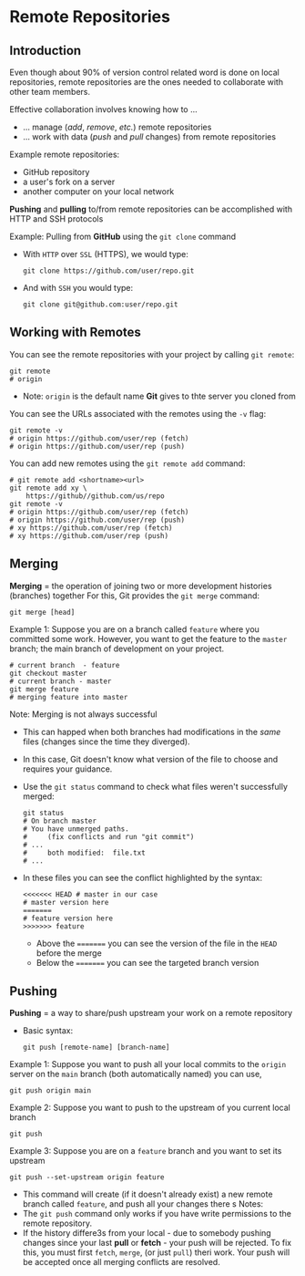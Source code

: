 # Remote Repositories
## Introduction
Even though about 90% of version control related word is done on local repositories, remote repositories are the ones needed to collaborate with other team members.

Effective collaboration involves knowing how to ...
- ... manage (*add*, *remove*, *etc.*) remote repositories
- ... work with data (*push* and *pull* changes) from remote repositories

Example remote repositories:
- GitHub repository
- a user's fork on a server
- another computer on your local network

**Pushing** and **pulling** to/from remote repositories can be accomplished with HTTP and SSH protocols

Example: Pulling from **GitHub** using the `git clone` command
- With `HTTP` over `SSL` (HTTPS), we would type:
  ```shell
  git clone https://github.com/user/repo.git
  ```
- And with `SSH` you would type:
  ```shell
  git clone git@github.com:user/repo.git
  ```

## Working with Remotes
You can see the remote repositories with your project by calling `git remote`:
```shell
git remote
# origin
```
- Note: `origin` is the default name **Git** gives to thte server you cloned from

You can see the URLs associated with the remotes using the `-v` flag:
```shell
git remote -v
# origin https://github.com/user/rep (fetch)
# origin https://github.com/user/rep (push)
```

You can add new remotes using the `git remote add` command:
```shell
# git remote add <shortname><url>
git remote add xy \
    https://github//github.com/us/repo
git remote -v
# origin https://github.com/user/rep (fetch)
# origin https://github.com/user/rep (push)
# xy https://github.com/user/rep (fetch)
# xy https://github.com/user/rep (push)
```

## Merging
**Merging** = the operation of joining two or more development histories (branches) together
For this, Git provides the `git merge` command:
```shell
git merge [head]
```
Example 1: Suppose you are on a branch called `feature` where you committed some work. However, you want to get the feature to the `master` branch; the main branch of development on your project.
```shell
# current branch  - feature
git checkout master
# current branch - master
git merge feature
# merging feature into master
```
Note: Merging is not always successful
- This can happed when both branches had modifications in the *same* files (changes since the time they diverged).
- In this case, Git doesn't know what version of the file to choose and requires your guidance.
- Use the `git status` command to check what files weren't successfully merged:
  ```shell
  git status
  # On branch master
  # You have unmerged paths.
  #     (fix conflicts and run "git commit")
  # ...
  #     both modified:  file.txt
  # ...
  ```

- In these files you can see the conflict highlighted by the syntax:
  ```shell
  <<<<<<< HEAD # master in our case
  # master version here
  ======= 
  # feature version here
  >>>>>>> feature
  ```

  - Above the `=======` you can see the version of the file in the `HEAD` before the merge
  - Below the `=======` you can see the targeted branch version

## Pushing
**Pushing** = a way to share/push upstream your work on a remote repository
- Basic syntax:
  ```shell
  git push [remote-name] [branch-name]
  ```

Example 1: Suppose you want to push all your local commits to the `origin` server on the `main` branch (both automatically named) you can use,
```shell
git push origin main
```

Example 2: Suppose you want to push to the upstream of you current local branch
```shell
git push
```

Example 3: Suppose you are on a `feature` branch and you want to set its upstream
```shell
git push --set-upstream origin feature
```
- This command will create (if it doesn't already exist) a new remote branch called `feature`, and push all your changes there
s
Notes:
- The `git push` command only works if you have write permissions to the remote repository.
- If the history differe3s from your local - due to somebody pushing changes since your last **pull** or **fetch** - your push will be rejected. To fix this, you must first `fetch`, `merge`, (or just `pull`) theri work. Your push will be accepted once all merging conflicts are resolved.